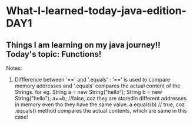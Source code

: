 # What-I-learned-today-java-edition- DAY1
Things I am learning on my java journey!! 
Today's topic: Functions!
----------------------------------------------------------------------------------------------------------------------------------------------------------------------------------
Notes:
1) Diffference between '==' and '.equals' :
'==' is used to compare memory addresses and '.equals' compares the actual content of the Strings.
for eg.
String a = new String("hello");
String b = new String("hello");
a==b; //false, coz they are storedin different addresses in memory even tho they have the same value.
a.equals(b) // true, coz .equals() method compares the actual contents, which are same in this case!
